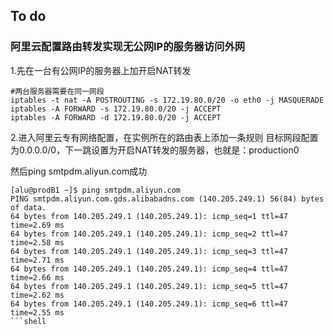 ## To do

### 阿里云配置路由转发实现无公网IP的服务器访问外网

1.先在一台有公网IP的服务器上加开启NAT转发
```shell
#两台服务器需要在同一网段
iptables -t nat -A POSTROUTING -s 172.19.80.0/20 -o eth0 -j MASQUERADE
iptables -A FORWARD -s 172.19.80.0/20 -j ACCEPT
iptables -A FORWARD -d 172.19.80.0/20 -j ACCEPT
```

2.进入阿里云专有网络配置，在实例所在的路由表上添加一条规则
目标网段配置为0.0.0.0/0，下一跳设置为开启NAT转发的服务器，也就是：production0


然后ping smtpdm.aliyun.com成功
```shell
[alu@prodB1 ~]$ ping smtpdm.aliyun.com
PING smtpdm.aliyun.com.gds.alibabadns.com (140.205.249.1) 56(84) bytes of data.
64 bytes from 140.205.249.1 (140.205.249.1): icmp_seq=1 ttl=47 time=2.69 ms
64 bytes from 140.205.249.1 (140.205.249.1): icmp_seq=2 ttl=47 time=2.58 ms
64 bytes from 140.205.249.1 (140.205.249.1): icmp_seq=3 ttl=47 time=2.71 ms
64 bytes from 140.205.249.1 (140.205.249.1): icmp_seq=4 ttl=47 time=2.66 ms
64 bytes from 140.205.249.1 (140.205.249.1): icmp_seq=5 ttl=47 time=2.62 ms
64 bytes from 140.205.249.1 (140.205.249.1): icmp_seq=6 ttl=47 time=2.55 ms
```shell
